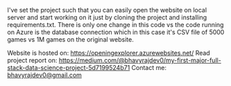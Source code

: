 I've set the project such that you can easily open the website on local server and start working on it just by cloning the project and installing requirements.txt. There is only one change in this code vs the code running on Azure is the database connection which in this case it's
CSV file of 5000 games vs 1M games on the original website.

Website is hosted on: https://openingexplorer.azurewebsites.net/
Read project report on: https://medium.com/@bhavyrajdev0/my-first-major-full-stack-data-science-project-5d7199524b71
Contact me: bhavyrajdev0@gmail.com